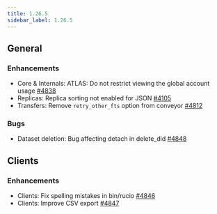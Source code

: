 ```yaml
---
title: 1.26.5
sidebar_label: 1.26.5
---
```


## General

### Enhancements
- Core & Internals: ATLAS: Do not restrict viewing the global account usage [#4838](https://github.com/rucio/rucio/issues/4838)
- Replicas: Replica sorting not enabled for JSON [#4105](https://github.com/rucio/rucio/issues/4105)
- Transfers: Remove `retry_other_fts` option from conveyor [#4812](https://github.com/rucio/rucio/issues/4812)

### Bugs
- Dataset deletion: Bug affecting detach in delete_did [#4848](https://github.com/rucio/rucio/issues/4848)
                                                               
## Clients

### Enhancements
- Clients: Fix spelling mistakes in bin/rucio [#4846](https://github.com/rucio/rucio/issues/4846)
- Clients: Improve CSV export [#4847](https://github.com/rucio/rucio/issues/4847)
